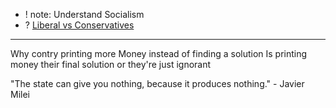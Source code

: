 + ! note: Understand Socialism
+ ? [Liberal vs Conservatives](https://youtu.be/jvXfxs0bTho?si=t3InydLb81A43syU)


---

Why contry printing more Money instead of finding a solution
		Is printing money their final solution or they're just ignorant

"The state can give you nothing, because it produces nothing." - Javier Milei

